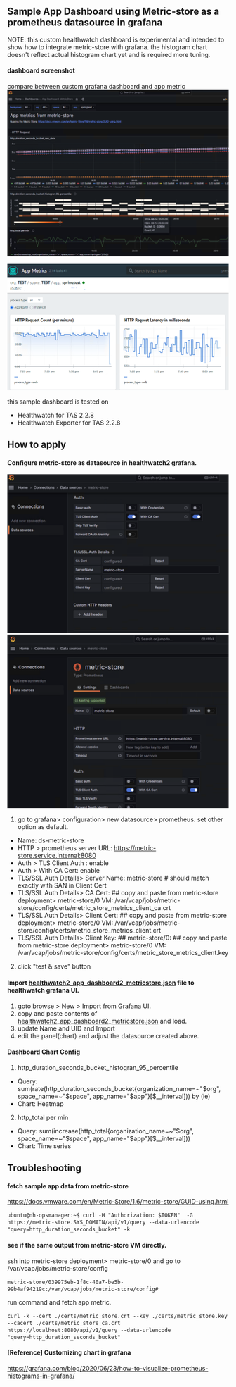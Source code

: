 ## Sample App Dashboard using Metric-store as a prometheus datasource in grafana

NOTE: this custom healthwatch dashboard is experimental and intended to show how to integrate metric-store with grafana.
the histogram chart doesn't reflect actual histogram chart yet and is required more tuning.

#### dashboard screenshot
compare between custom grafana dashboard and app metric
![image](./healthwatch2_app_dashboard2_metricstore3.png)

![image](./healthwatch2_app_dashboard2_metricstore4.png)

this sample dashboard is tested on 
- Healthwatch for TAS 2.2.8 
- Healthwatch Exporter for TAS 2.2.8

## How to apply

#### Configure metric-store as datasource in healthwatch2 grafana.
![image](./healthwatch2_app_dashboard2_metricstore2.png)
![image](./healthwatch2_app_dashboard2_metricstore1.png)

1. go to grafana> configuration> new datasource> prometheus. set other option as default.
- Name: ds-metric-store
- HTTP > prometheus server URL: https://metric-store.service.internal:8080
- Auth > TLS Client Auth : enable
- Auth > With CA Cert: enable
- TLS/SSL Auth Details> Server Name: metric-store # should match exactly with SAN in Client Cert
- TLS/SSL Auth Details> CA Cert: ## copy and paste from metric-store deployment> metric-store/0 VM: /var/vcap/jobs/metric-store/config/certs/metric_store_metrics_client_ca.crt 
- TLS/SSL Auth Details> Client Cert: ## copy and paste from metric-store deployment> metric-store/0 VM: /var/vcap/jobs/metric-store/config/certs/metric_store_metrics_client.crt
- TLS/SSL Auth Details> Client Key: ## metric-store/0: ## copy and paste from metric-store deployment> metric-store/0 VM: /var/vcap/jobs/metric-store/config/certs/metric_store_metrics_client.key

2. click "test & save" button

#### Import [healthwatch2_app_dashboard2_metricstore.json](healthwatch2_app_dashboard2_metricstore.json) file to healthwatch grafana UI.

1. goto browse > New > Import from Grafana UI.
2. copy and paste contents of [healthwatch2_app_dashboard2_metricstore.json](healthwatch2_app_dashboard2_metricstore.json) and load.
3. update Name and UID and Import
4. edit the panel(chart) and adjust the datasource created above.

#### Dashboard Chart Config

1. http_duration_seconds_bucket_histogran_95_percentile
- Query: sum(rate(http_duration_seconds_bucket{organization_name=~"$org", space_name=~"$space", app_name="$app"}[$__interval])) by (le)
- Chart: Heatmap


2. http_total per min
- Query: sum(increase(http_total{organization_name=~"$org", space_name=~"$space", app_name="$app"}[$__interval]))
- Chart: Time series

## Troubleshooting
#### fetch sample app data from  metric-store
https://docs.vmware.com/en/Metric-Store/1.6/metric-store/GUID-using.html

```
ubuntu@nh-opsmanager:~$ curl -H "Authorization: $TOKEN"  -G https://metric-store.SYS_DOMAIN/api/v1/query --data-urlencode "query=http_duration_seconds_bucket" -k 
```

#### see if the same output from metric-store VM directly.
ssh into metric-store deployment> metric-store/0 and go to /var/vcap/jobs/metric-store/config
```
metric-store/039975eb-1f8c-40a7-be5b-99b4af94219c:/var/vcap/jobs/metric-store/config# 
```
run command and fetch app metric.
```
curl -k --cert ./certs/metric_store.crt --key ./certs/metric_store.key --cacert ./certs/metric_store_ca.crt https://localhost:8080/api/v1/query --data-urlencode "query=http_duration_seconds_bucket" 
```

#### [Reference] Customizing chart in grafana
https://grafana.com/blog/2020/06/23/how-to-visualize-prometheus-histograms-in-grafana/
